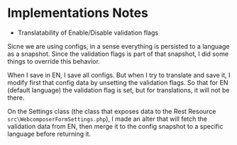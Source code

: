 # Implementations Notes

* Translatability of Enable/Disable validation flags

Sicne we are using configs, in a sense everything is persisted to a language as a snapshot. Since the
validation flags is part of that snapshot, I did some things to override this behavior.

When I save in EN, I save all configs. But when I try to translate and save it, I modify
first that config data by unsetting the validation flags. So that for EN (default language)
the validation flag is set, but for translations, it will not be there.

On the Settings class (the class that exposes data to the Rest Resource `src\WebcomposerFormSettings.php`), 
I made an alter that will fetch the validation data from EN, then merge it to the config snapshot
to a specific language before returning it.
